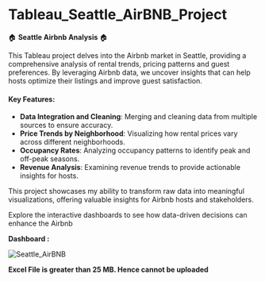 # Tableau_Seattle_AirBNB_Project

🏠 **Seattle Airbnb Analysis** 🏠

This Tableau project delves into the Airbnb market in Seattle, providing a comprehensive analysis of rental trends, pricing patterns and guest preferences. By leveraging Airbnb data, we uncover insights that can help hosts optimize their listings and improve guest satisfaction.

#### Key Features:
- **Data Integration and Cleaning**: Merging and cleaning data from multiple sources to ensure accuracy.
- **Price Trends by Neighborhood**: Visualizing how rental prices vary across different neighborhoods.
- **Occupancy Rates**: Analyzing occupancy patterns to identify peak and off-peak seasons.
- **Revenue Analysis**: Examining revenue trends to provide actionable insights for hosts.

This project showcases my ability to transform raw data into meaningful visualizations, offering valuable insights for Airbnb hosts and stakeholders.

Explore the interactive dashboards to see how data-driven decisions can enhance the Airbnb 

**Dashboard :**

![Seattle_AirBNB](https://github.com/user-attachments/assets/1e5dafc5-f56b-4ce1-8d6f-3bc77210029c)

**Excel File is greater than 25 MB. Hence cannot be uploaded**

